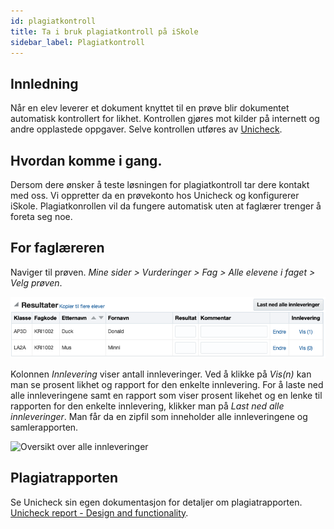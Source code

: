 ```yaml
---
id: plagiatkontroll
title: Ta i bruk plagiatkontroll på iSkole
sidebar_label: Plagiatkontroll
---
```


## Innledning
Når en elev leverer et dokument knyttet til en prøve blir dokumentet automatisk kontrollert for likhet. Kontrollen gjøres mot kilder på internett og andre opplastede oppgaver. Selve kontrollen utføres av [Unicheck](https://unicheck.com).

## Hvordan komme i gang. 
Dersom dere ønsker å teste løsningen for plagiatkontroll tar dere kontakt med oss. Vi oppretter da en prøvekonto hos Unicheck og konfigurerer iSkole. Plagiatkonrollen vil da fungere automatisk uten at faglærer trenger å foreta seg noe.

## For faglæreren
Naviger til prøven. _Mine sider > Vurderinger > Fag > Alle elevene i faget > Velg prøven_. 

![Oversikt over antall innleveringer](./assets/innleveringer.png)
 
Kolonnen _Innlevering_ viser antall innleveringer. Ved å klikke på _Vis(n)_ kan man se prosent likhet og rapport for den enkelte innlevering. For å laste ned alle innleveringene samt en rapport som viser prosent likehet og en lenke til rapporten for den enkelte innlevering, klikker man på _Last ned alle innleveringer_. Man får da en zipfil som inneholder alle innleveringene og samlerapporten.

![Oversikt over alle innleveringer](../assets/innlevering_rapport.png 'Oversikt over alle innleveringer.')

## Plagiatrapporten
Se Unicheck sin egen dokumentasjon for detaljer om plagiatrapporten. [Unicheck report - Design and functionality](https://support.unicheck.com/hc/en-us/articles/360015995794-New-Unicheck-Report-Design-and-Functionality).
